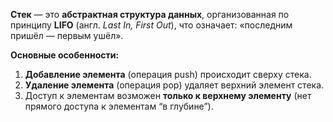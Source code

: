 **Стек** — это **абстрактная структура данных**, организованная по принципу **LIFO** (англ. _Last In, First Out_), что означает: «последним пришёл — первым ушёл».

**Основные особенности:**
1. **Добавление элемента** (операция push) происходит сверху стека.
2. **Удаление элемента** (операция pop) удаляет верхний элемент стека.
3. Доступ к элементам возможен **только к верхнему элементу** (нет прямого доступа к элементам “в глубине”).